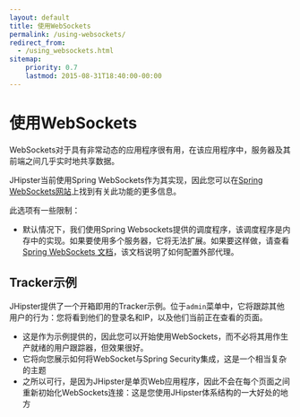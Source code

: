 ```yaml
---
layout: default
title: 使用WebSockets
permalink: /using-websockets/
redirect_from:
  - /using_websockets.html
sitemap:
    priority: 0.7
    lastmod: 2015-08-31T18:40:00-00:00
---
```


# <i class="fa fa-envelope"></i> 使用WebSockets

WebSockets对于具有非常动态的应用程序很有用，在该应用程序中，服务器及其前端之间几乎实时地共享数据。

JHipster当前使用Spring WebSockets作为其实现，因此您可以在[Spring WebSockets网站](http://docs.spring.io/spring/docs/current/spring-framework-reference/html/websocket.html)上找到有关此功能的更多信息。

此选项有一些限制：

- 默认情况下，我们使用Spring Websockets提供的调度程序，该调度程序是内存中的实现。如果要使用多个服务器，它将无法扩展。如果要这样做，请查看[Spring WebSockets 文档](http://docs.spring.io/spring/docs/current/spring-framework-reference/html/websocket.html)，该文档说明了如何配置外部代理。

## Tracker示例

JHipster提供了一个开箱即用的Tracker示例。位于`admin`菜单中，它将跟踪其他用户的行为：您将看到他们的登录名和IP，以及他们当前正在查看的页面。

- 这是作为示例提供的，因此您可以开始使用WebSockets，而不必将其用作生产就绪的用户跟踪器，但效果很好。
- 它将向您展示如何将WebSocket与Spring Security集成，这是一个相当复杂的主题
- 之所以可行，是因为JHipster是单页Web应用程序，因此不会在每个页面之间重新初始化WebSockets连接：这是您使用JHipster体系结构的一大好处的地方
